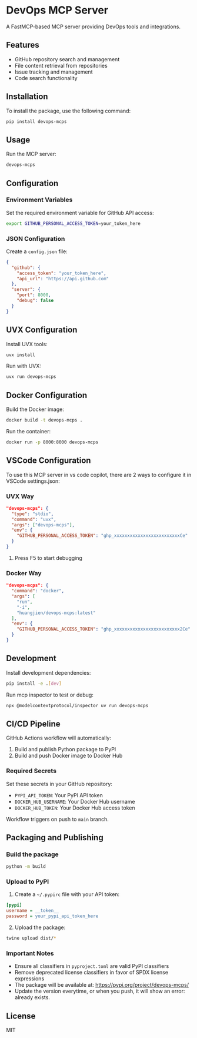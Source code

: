 # DevOps MCP Server

A FastMCP-based MCP server providing DevOps tools and integrations.

## Features

- GitHub repository search and management
- File content retrieval from repositories
- Issue tracking and management
- Code search functionality

## Installation

To install the package, use the following command:

```bash
pip install devops-mcps
```

## Usage

Run the MCP server:
```bash
devops-mcps
```

## Configuration

### Environment Variables

Set the required environment variable for GitHub API access:


```bash
export GITHUB_PERSONAL_ACCESS_TOKEN=your_token_here
```

### JSON Configuration
Create a `config.json` file:
```json
{
  "github": {
    "access_token": "your_token_here",
    "api_url": "https://api.github.com"
  },
  "server": {
    "port": 8000,
    "debug": false
  }
}
```

## UVX Configuration

Install UVX tools:
```bash
uvx install
```

Run with UVX:
```bash
uvx run devops-mcps
```

## Docker Configuration

Build the Docker image:
```bash
docker build -t devops-mcps .
```

Run the container:
```bash
docker run -p 8000:8000 devops-mcps
```

## VSCode Configuration

To use this MCP server in vs code copilot, there are 2 ways to configure it in VSCode settings.json:

### UVX Way

```json
"devops-mcps": {
  "type": "stdio",
  "command": "uvx",
  "args": ["devops-mcps"],
  "env": {
    "GITHUB_PERSONAL_ACCESS_TOKEN": "ghp_xxxxxxxxxxxxxxxxxxxxxxxxxCe"
  }
}
```
1. Press F5 to start debugging

### Docker Way

```json
"devops-mcps": {
  "command": "docker",
  "args": [
    "run",
    "-i",
    "huangjien/devops-mcps:latest"
  ],
  "env": {
    "GITHUB_PERSONAL_ACCESS_TOKEN": "ghp_xxxxxxxxxxxxxxxxxxxxxxxxx2Ce"
  }
}
```

## Development

Install development dependencies:
```bash
pip install -e .[dev]
```

Run mcp inspector to test or debug:

```bash
npx @modelcontextprotocol/inspector uv run devops-mcps
```

## CI/CD Pipeline

GitHub Actions workflow will automatically:
1. Build and publish Python package to PyPI
2. Build and push Docker image to Docker Hub

### Required Secrets
Set these secrets in your GitHub repository:
- `PYPI_API_TOKEN`: Your PyPI API token
- `DOCKER_HUB_USERNAME`: Your Docker Hub username
- `DOCKER_HUB_TOKEN`: Your Docker Hub access token

Workflow triggers on push to `main` branch.
## Packaging and Publishing

### Build the package
```bash
python -m build
```

### Upload to PyPI
1. Create a `~/.pypirc` file with your API token:
```ini
[pypi]
username = __token__
password = your_pypi_api_token_here
```

2. Upload the package:
```bash
twine upload dist/*
```

### Important Notes
- Ensure all classifiers in `pyproject.toml` are valid PyPI classifiers
- Remove deprecated license classifiers in favor of SPDX license expressions
- The package will be available at: https://pypi.org/project/devops-mcps/
- Update the version everytime, or when you push, it will show an error: already exists.


## License

MIT